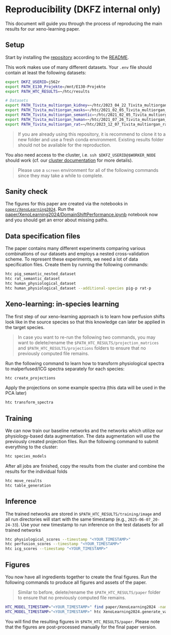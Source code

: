 # Reproducibility (DKFZ internal only)

This document will guide you through the process of reproducing the main results for our xeno-learning paper.

## Setup

Start by installing the [repository](https://git.dkfz.de/imsy/issi/htc) according to the [README](../../README.md).

This work makes use of many different datasets. Your `.env` file should contain at least the following datasets:

```bash
export DKFZ_USERID=j562r
export PATH_E130_Projekte=/mnt/E130-Projekte
export PATH_HTC_RESULTS=~/htc/results

# Datasets
export PATH_Tivita_multiorgan_kidney=~/htc/2023_04_22_Tivita_multiorgan_kidney
export PATH_Tivita_multiorgan_masks=~/htc/2021_02_05_Tivita_multiorgan_masks
export PATH_Tivita_multiorgan_semantic=~/htc/2021_02_05_Tivita_multiorgan_semantic
export PATH_Tivita_multiorgan_human=~/htc/2021_07_26_Tivita_multiorgan_human
export PATH_Tivita_multiorgan_rat=~/htc/2023_12_07_Tivita_multiorgan_rat
```

> If you are already using this repository, it is recommend to clone it to a new folder and use a fresh conda environment. Existing results folder should not be available for the reproduction.

You also need access to the cluster, i.e. `ssh $DKFZ_USERID@$WORKER_NODE` should work (cf. our [cluster documentation](../../htc/cluster/README.md) for more details).

> Please use a `screen` environment for all of the following commands since they may take a while to complete.

## Sanity check

The figures for this paper are created via the notebooks in [`paper/XenoLearning2024`](../XenoLearning2024). Run the [paper/XenoLearning2024/DomainShiftPerformance.ipynb](../XenoLearning2024/DomainShiftPerformance.ipynb) notebook now and you should get an error about missing paths.

## Data specification files

The paper contains many different experiments comparing various combinations of our datasets and employs a nested cross-validation scheme. To represent these experiments, we need a lot of data specification files. Create them by running the following commands:

```bash
htc pig_semantic_nested_dataset
htc rat_semantic_dataset
htc human_physiological_dataset
htc human_physiological_dataset --additional-species pig-p rat-p
```

## Xeno-learning: in-species learning

The first step of our xeno-learning approach is to learn how perfusion shifts look like in the source species so that this knowledge can later be applied in the target species.

> In case you want to re-run the following two commands, you may want to delete/rename the `$PATH_HTC_RESULTS/projection_matrices` and `$PATH_HTC_RESULTS/projections` folders to ensure that no previously computed file remains.

Run the following command to learn how to transform physiological spectra to malperfused/ICG spectra separately for each species:

```bash
htc create_projections
```

Apply the projections on some example spectra (this data will be used in the PCA later)

```bash
htc transform_spectra
```

## Training

We can now train our baseline networks and the networks which utilize our physiology-based data augmentation. The data augmentation will use the previously created projection files. Run the following command to submit everything to the cluster:

```bash
htc species_models
```

After all jobs are finished, copy the results from the cluster and combine the results for the individual folds

```bash
htc move_results
htc table_generation
```

## Inference

The trained networks are stored in `$PATH_HTC_RESULTS/training/image` and all run directories will start with the same timestamp (e.g., `2025-06-07_20-24-33`). Use your new timestamp to run inference on the test datasets for all trained networks

```bash
htc physiological_scores --timestamp "<YOUR_TIMESTAMP>"
htc perfusion_scores --timestamp "<YOUR_TIMESTAMP>"
htc icg_scores --timestamp "<YOUR_TIMESTAMP>"
```

## Figures

You now have all ingredients together to create the final figures. Run the following commands to produce all figures and assets of the paper.

> Similar to before, delete/rename the `$PATH_HTC_RESULTS/paper` folder to ensure that no previously computed file remains.

```bash
HTC_MODEL_TIMESTAMP="<YOUR_TIMESTAMP>" find paper/XenoLearning2024 -name "*.ipynb" -exec jupyter nbconvert --to html --execute --stdout {} > /dev/null \;
HTC_MODEL_TIMESTAMP="<YOUR_TIMESTAMP>" htc XenoLearning2024.generate_variables
```

You will find the resulting figures in `$PATH_HTC_RESULTS/paper`. Please note that the figures are post-processed manually for the final paper version.
